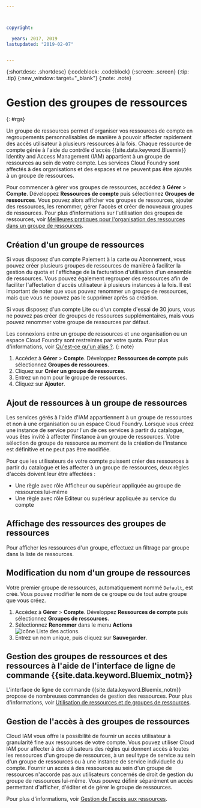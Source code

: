 ```yaml
---



copyright:

  years: 2017, 2019
lastupdated: "2019-02-07"


---
```


{:shortdesc: .shortdesc}
{:codeblock: .codeblock}
{:screen: .screen}
{:tip: .tip}
{:new_window: target="_blank"}
{:note: .note}

# Gestion des groupes de ressources
{: #rgs}

Un groupe de ressources permet d'organiser vos ressources de compte en regroupements personnalisables de manière à pouvoir affecter rapidement des accès utilisateur à plusieurs ressources à la fois. Chaque ressource de compte gérée à l'aide du contrôle d'accès {{site.data.keyword.Bluemix}} Identity and Access Management (IAM) appartient à un groupe de ressources au sein de votre compte. Les services Cloud Foundry sont affectés à des organisations et des espaces et ne peuvent pas être ajoutés à un groupe de ressources.

Pour commencer à gérer vos groupes de ressources, accédez à **Gérer** &gt; **Compte**. Développez **Ressources de compte** puis sélectionnez **Groupes de ressources**. Vous pouvez alors afficher vos groupes de ressources, ajouter des ressources, les renommer, gérer l'accès et créer de nouveaux groupes de ressources. Pour plus d'informations sur l'utilisation des groupes de ressources, voir [Meilleures pratiques pour l'organisation des ressources dans un groupe de ressources](/docs/resources/bestpractice_rgs.html#bp_resourcegroups).


## Création d'un groupe de ressources

Si vous disposez d'un compte Paiement à la carte ou Abonnement, vous pouvez créer plusieurs groupes de ressources de manière à faciliter la gestion du quota et l'affichage de la facturation d'utilisation d'un ensemble de ressources. Vous pouvez également regrouper des ressources afin de faciliter l'affectation d'accès utilisateur à plusieurs instances à la fois. Il est important de noter que vous pouvez renommer un groupe de ressources, mais que vous ne pouvez pas le supprimer après sa création.

Si vous disposez d'un compte Lite ou d'un compte d'essai de 30 jours, vous ne pouvez pas créer de groupes de ressources supplémentaires, mais vous pouvez renommer votre groupe de ressources par défaut.

Les connexions entre un groupe de ressources et une organisation ou un espace Cloud Foundry sont restreintes par votre quota. Pour plus d'informations, voir [Qu'est-ce qu'un alias ?](/docs/resources/connecting_apps.html#what_is_alias).
{: note}

1. Accédez à **Gérer** &gt; **Compte**. Développez **Ressources de compte** puis sélectionnez **Groupes de ressources**. 
2. Cliquez sur **Créer un groupe de ressources**.
3. Entrez un nom pour le groupe de ressources.
4. Cliquez sur **Ajouter**.

## Ajout de ressources à un groupe de ressources

Les services gérés à l'aide d'IAM appartiennent à un groupe de ressources et non à une organisation ou un espace Cloud Foundry. Lorsque vous créez une instance de service pour l'un de ces services à partir du catalogue, vous êtes invité à affecter l'instance à un groupe de ressources. Votre sélection de groupe de ressource au moment de la création de l'instance est définitive et ne peut pas être modifiée.

Pour que les utilisateurs de votre compte puissent créer des ressources à partir du catalogue et les affecter à un groupe de ressources, deux règles d'accès doivent leur être affectées :

* Une règle avec rôle Afficheur ou supérieur appliquée au groupe de ressources lui-même
* Une règle avec rôle Editeur ou supérieur appliquée au service du compte

## Affichage des ressources des groupes de ressources

Pour afficher les ressources d'un groupe, effectuez un filtrage par groupe dans la liste de ressources.

## Modification du nom d'un groupe de ressources

Votre premier groupe de ressources, automatiquement nommé `Default`, est créé. Vous pouvez modifier le nom de ce groupe ou de tout autre groupe que vous créez.

1. Accédez à **Gérer** &gt; **Compte**. Développez **Ressources de compte** puis sélectionnez **Groupes de ressources**. 
2. Sélectionnez **Renommer** dans le menu **Actions** ![Icône Liste des actions](../icons/action-menu-icon.svg).
3. Entrez un nom unique, puis cliquez sur **Sauvegarder**.

## Gestion des groupes de ressources et des ressources à l'aide de l'interface de ligne de commande {{site.data.keyword.Bluemix_notm}}

L'interface de ligne de commande {{site.data.keyword.Bluemix_notm}} propose de nombreuses commandes de gestion des ressources. Pour plus d'informations, voir [Utilisation de ressources et de groupes de ressources](/docs/cli/reference/ibmcloud/cli_resource_group.html#ibmcloud_commands_resource).

## Gestion de l'accès à des groupes de ressources

Cloud IAM vous offre la possibilité de fournir un accès utilisateur à granularité fine aux ressources de votre compte. Vous pouvez utiliser Cloud IAM pour affecter à des utilisateurs des règles qui donnent accès à toutes les ressources d'un groupe de ressources, à un seul type de service au sein d'un groupe de ressources ou à une instance de service individuelle du compte. Fournir un accès à des ressources au sein d'un groupe de ressources n'accorde pas aux utilisateurs concernés de droit de gestion du groupe de ressources lui-même. Vous pouvez définir séparément un accès permettant d'afficher, d'éditer et de gérer le groupe de ressources.

Pour plus d'informations, voir [Gestion de l'accès aux ressources](/docs/iam/mngiam.html#iammanidaccser).
